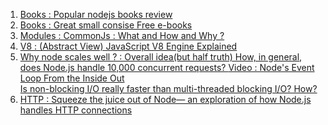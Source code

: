 1. [Books : Popular nodejs books review](https://ict.iitk.ac.in/node-js-books/)
2. [Books : Great small consise Free e-books](https://risingstack.com/resources)
3. [Modules : CommonJs : What and How and Why ?](https://www.oreilly.com/library/view/learning-javascript-design/9781449334840/ch11s03.html#:~:text=From%20a%20structure%20perspective%2C%20a,define%20here%2C%20for%20example)
4. [V8 : (Abstract View) JavaScript V8 Engine Explained](https://hackernoon.com/javascript-v8-engine-explained-3f940148d4ef)
5. [Why node scales well ? : Overall idea(but half truth)](https://www.journaldev.com/7462/node-js-architecture-single-threaded-event-loop)[  How, in general, does Node.js handle 10,000 concurrent requests?
](https://stackoverflow.com/questions/34855352/how-in-general-does-node-js-handle-10-000-concurrent-requests)[  Video : Node's Event Loop From the Inside Out](https://www.youtube.com/watch?v=P9csgxBgaZ8&t=104s)[  
Is non-blocking I/O really faster than multi-threaded blocking I/O? How?
](https://stackoverflow.com/questions/8546273/is-non-blocking-i-o-really-faster-than-multi-threaded-blocking-i-o-how)
5. [HTTP : Squeeze the juice out of Node— an exploration of how Node.js handles HTTP connections](https://www.yld.io/blog/squeeze-the-juice-out-of-node-an-exploration-of-how-node-js-handles-http-connections/)
